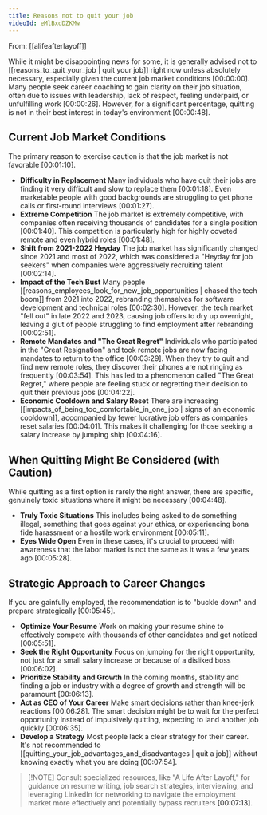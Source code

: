 ```yaml
---
title: Reasons not to quit your job
videoId: eMlBxdDZKMw
---
```


From: [[alifeafterlayoff]] <br/> 

While it might be disappointing news for some, it is generally advised not to [[reasons_to_quit_your_job | quit your job]] right now unless absolutely necessary, especially given the current job market conditions <a class="yt-timestamp" data-t="00:00:00">[00:00:00]</a>. Many people seek career coaching to gain clarity on their job situation, often due to issues with leadership, lack of respect, feeling underpaid, or unfulfilling work <a class="yt-timestamp" data-t="00:00:26">[00:00:26]</a>. However, for a significant percentage, quitting is not in their best interest in today's environment <a class="yt-timestamp" data-t="00:00:48">[00:00:48]</a>.

## Current Job Market Conditions

The primary reason to exercise caution is that the job market is not favorable <a class="yt-timestamp" data-t="00:01:10">[00:01:10]</a>.
*   **Difficulty in Replacement** Many individuals who have quit their jobs are finding it very difficult and slow to replace them <a class="yt-timestamp" data-t="00:01:18">[00:01:18]</a>. Even marketable people with good backgrounds are struggling to get phone calls or first-round interviews <a class="yt-timestamp" data-t="00:01:27">[00:01:27]</a>.
*   **Extreme Competition** The job market is extremely competitive, with companies often receiving thousands of candidates for a single position <a class="yt-timestamp" data-t="00:01:40">[00:01:40]</a>. This competition is particularly high for highly coveted remote and even hybrid roles <a class="yt-timestamp" data-t="00:01:48">[00:01:48]</a>.
*   **Shift from 2021-2022 Heyday** The job market has significantly changed since 2021 and most of 2022, which was considered a "Heyday for job seekers" when companies were aggressively recruiting talent <a class="yt-timestamp" data-t="00:02:14">[00:02:14]</a>.
*   **Impact of the Tech Bust** Many people [[reasons_employees_look_for_new_job_opportunities | chased the tech boom]] from 2021 into 2022, rebranding themselves for software development and technical roles <a class="yt-timestamp" data-t="00:02:30">[00:02:30]</a>. However, the tech market "fell out" in late 2022 and 2023, causing job offers to dry up overnight, leaving a glut of people struggling to find employment after rebranding <a class="yt-timestamp" data-t="00:02:51">[00:02:51]</a>.
*   **Remote Mandates and "The Great Regret"** Individuals who participated in the "Great Resignation" and took remote jobs are now facing mandates to return to the office <a class="yt-timestamp" data-t="00:03:29">[00:03:29]</a>. When they try to quit and find new remote roles, they discover their phones are not ringing as frequently <a class="yt-timestamp" data-t="00:03:54">[00:03:54]</a>. This has led to a phenomenon called "The Great Regret," where people are feeling stuck or regretting their decision to quit their previous jobs <a class="yt-timestamp" data-t="00:04:22">[00:04:22]</a>.
*   **Economic Cooldown and Salary Reset** There are increasing [[impacts_of_being_too_comfortable_in_one_job | signs of an economic cooldown]], accompanied by fewer lucrative job offers as companies reset salaries <a class="yt-timestamp" data-t="00:04:01">[00:04:01]</a>. This makes it challenging for those seeking a salary increase by jumping ship <a class="yt-timestamp" data-t="00:04:16">[00:04:16]</a>.

## When Quitting Might Be Considered (with Caution)

While quitting as a first option is rarely the right answer, there are specific, genuinely toxic situations where it might be necessary <a class="yt-timestamp" data-t="00:04:48">[00:04:48]</a>.
*   **Truly Toxic Situations** This includes being asked to do something illegal, something that goes against your ethics, or experiencing bona fide harassment or a hostile work environment <a class="yt-timestamp" data-t="00:05:11">[00:05:11]</a>.
*   **Eyes Wide Open** Even in these cases, it's crucial to proceed with awareness that the labor market is not the same as it was a few years ago <a class="yt-timestamp" data-t="00:05:28">[00:05:28]</a>.

## Strategic Approach to Career Changes

If you are gainfully employed, the recommendation is to "buckle down" and prepare strategically <a class="yt-timestamp" data-t="00:05:45">[00:05:45]</a>.
*   **Optimize Your Resume** Work on making your resume shine to effectively compete with thousands of other candidates and get noticed <a class="yt-timestamp" data-t="00:05:51">[00:05:51]</a>.
*   **Seek the Right Opportunity** Focus on jumping for the right opportunity, not just for a small salary increase or because of a disliked boss <a class="yt-timestamp" data-t="00:06:02">[00:06:02]</a>.
*   **Prioritize Stability and Growth** In the coming months, stability and finding a job or industry with a degree of growth and strength will be paramount <a class="yt-timestamp" data-t="00:06:13">[00:06:13]</a>.
*   **Act as CEO of Your Career** Make smart decisions rather than knee-jerk reactions <a class="yt-timestamp" data-t="00:06:28">[00:06:28]</a>. The smart decision might be to wait for the perfect opportunity instead of impulsively quitting, expecting to land another job quickly <a class="yt-timestamp" data-t="00:06:35">[00:06:35]</a>.
*   **Develop a Strategy** Most people lack a clear strategy for their career. It's not recommended to [[quitting_your_job_advantages_and_disadvantages | quit a job]] without knowing exactly what you are doing <a class="yt-timestamp" data-t="00:07:54">[00:07:54]</a>.

> [!NOTE] Consult specialized resources, like "A Life After Layoff," for guidance on resume writing, job search strategies, interviewing, and leveraging LinkedIn for networking to navigate the employment market more effectively and potentially bypass recruiters <a class="yt-timestamp" data-t="00:07:13">[00:07:13]</a>.